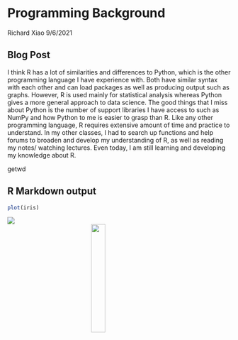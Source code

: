 Programming Background
================
Richard Xiao
9/6/2021

## Blog Post

I think R has a lot of similarities and differences to Python, which is
the other programming language I have experience with. Both have similar
syntax with each other and can load packages as well as producing output
such as graphs. However, R is used mainly for statistical analysis
whereas Python gives a more general approach to data science. The good
things that I miss about Python is the number of support libraries I
have access to such as NumPy and how Python to me is easier to grasp
than R. Like any other programming language, R requires extensive amount
of time and practice to understand. In my other classes, I had to search
up functions and help forums to broaden and develop my understanding of
R, as well as reading my notes/ watching lectures. Even today, I am
still learning and developing my knowledge about R.

getwd

## R Markdown output

``` r
plot(iris)
```

![](C:/Users/rcxia/OneDrive/Documents/ST558githubblogrepo/RichardXiao1.github.io/_posts/HW4-blog_files/figure-gfm/iris-1.png)<!-- -->
<img src="C:/Users/rcxia/OneDrive/Documents/ST558githubblogrepo/RichardXiao1.github.io/_posts/HW4-blog_files/figure-gfm/iris-1.png" width="25%" style="display: block; margin: auto;" />
